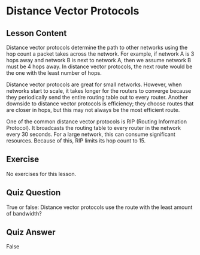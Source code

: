 # Distance Vector Protocols

## Lesson Content

Distance vector protocols determine the path to other networks using the hop count a packet takes across the network. For example, if network A is 3 hops away and network B is next to network A, then we assume network B must be 4 hops away. In distance vector protocols, the next route would be the one with the least number of hops.

Distance vector protocols are great for small networks. However, when networks start to scale, it takes longer for the routers to converge because they periodically send the entire routing table out to every router. Another downside to distance vector protocols is efficiency; they choose routes that are closer in hops, but this may not always be the most efficient route.

One of the common distance vector protocols is RIP (Routing Information Protocol). It broadcasts the routing table to every router in the network every 30 seconds. For a large network, this can consume significant resources. Because of this, RIP limits its hop count to 15.

## Exercise

No exercises for this lesson.

## Quiz Question

True or false: Distance vector protocols use the route with the least amount of bandwidth?

## Quiz Answer

False
